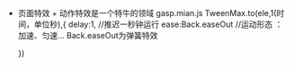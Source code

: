 - 页面特效 + 动作特效是一个特牛的领域
  gasp.mian.js
  TweenMax.to(ele,1(时间，单位秒),{
      delay:1,   //推迟一秒钟运行
      ease:Back.easeOut     //运动形态 ：加速、匀速... Back.easeOut为弹簧特效

  })